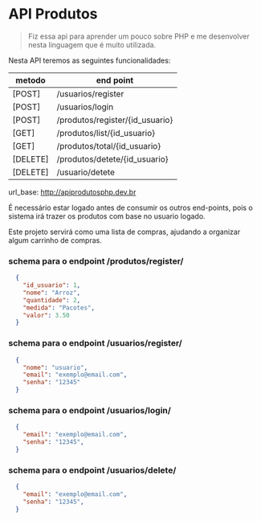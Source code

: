 # API Produtos

> Fiz essa api para aprender um pouco sobre PHP 
> e me desenvolver nesta linguagem que é muito utilizada.

Nesta API teremos as seguintes funcionalidades:

| metodo | end point          |
|--------|--------------------|
| [POST] |  /usuarios/register |
| [POST] |  /usuarios/login |
| [POST] |  /produtos/register/{id_usuario} |
| [GET]  |  /produtos/list/{id_usuario} |
| [GET]  |  /produtos/total/{id_usuario} |
| [DELETE] |  /produtos/detete/{id_usuario} |
| [DELETE] |  /usuario/detete |

url_base: http://apiprodutosphp.dev.br

É necessário estar logado antes de consumir os outros end-points, 
pois o sistema irá trazer os produtos com base no usuario logado.

Este projeto servirá como uma lista de compras, 
ajudando a organizar algum carrinho de compras.

### schema para o endpoint **/produtos/register/**
```json 
  {
    "id_usuario": 1,
    "nome": "Arroz",
    "quantidade": 2,
    "medida": "Pacotes",
    "valor": 3.50
  }
```

### schema para o endpoint **/usuarios/register/**
```json 
  {
    "nome": "usuario",
    "email": "exemplo@email.com",
    "senha": "12345"
  }
```

### schema para o endpoint **/usuarios/login/**
```json 
  {
    "email": "exemplo@email.com",
    "senha": "12345",
  }
```

### schema para o endpoint **/usuarios/delete/**
```json 
  {
    "email": "exemplo@email.com",
    "senha": "12345",
  }
```
